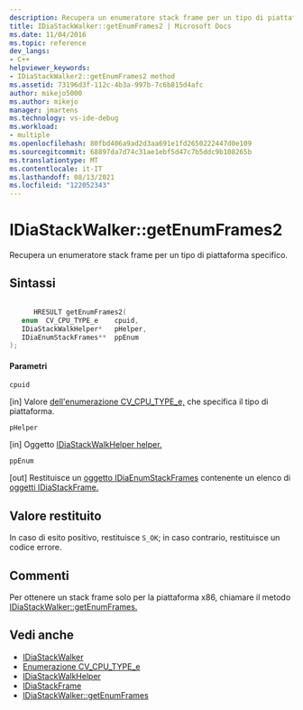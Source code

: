 ```yaml
---
description: Recupera un enumeratore stack frame per un tipo di piattaforma specifico.
title: IDiaStackWalker::getEnumFrames2 | Microsoft Docs
ms.date: 11/04/2016
ms.topic: reference
dev_langs:
- C++
helpviewer_keywords:
- IDiaStackWalker2::getEnumFrames2 method
ms.assetid: 73196d3f-112c-4b3a-997b-7c6b815d4afc
author: mikejo5000
ms.author: mikejo
manager: jmartens
ms.technology: vs-ide-debug
ms.workload:
- multiple
ms.openlocfilehash: 80fbd406a9ad2d3aa691e1fd2650222447d0e109
ms.sourcegitcommit: 68897da7d74c31ae1ebf5d47c7b5ddc9b108265b
ms.translationtype: MT
ms.contentlocale: it-IT
ms.lasthandoff: 08/13/2021
ms.locfileid: "122052343"
---
```

# <a name="idiastackwalkergetenumframes2"></a>IDiaStackWalker::getEnumFrames2
Recupera un enumeratore stack frame per un tipo di piattaforma specifico.

## <a name="syntax"></a>Sintassi

```C++

      HRESULT getEnumFrames2( 
   enum  CV_CPU_TYPE_e    cpuid,
   IDiaStackWalkHelper*   pHelper,
   IDiaEnumStackFrames**  ppEnum
);
```

#### <a name="parameters"></a>Parametri
 `cpuid`

[in] Valore [dell'enumerazione CV_CPU_TYPE_e,](../../debugger/debug-interface-access/cv-cpu-type-e.md) che specifica il tipo di piattaforma.

 `pHelper`

[in] Oggetto [IDiaStackWalkHelper helper.](../../debugger/debug-interface-access/idiastackwalkhelper.md)

 `ppEnum`

[out] Restituisce un [oggetto IDiaEnumStackFrames](../../debugger/debug-interface-access/idiaenumstackframes.md) contenente un elenco di [oggetti IDiaStackFrame.](../../debugger/debug-interface-access/idiastackframe.md)

## <a name="return-value"></a>Valore restituito
 In caso di esito positivo, restituisce `S_OK`; in caso contrario, restituisce un codice errore.

## <a name="remarks"></a>Commenti
 Per ottenere un stack frame solo per la piattaforma x86, chiamare il metodo [IDiaStackWalker::getEnumFrames.](../../debugger/debug-interface-access/idiastackwalker-getenumframes.md)

## <a name="see-also"></a>Vedi anche
- [IDiaStackWalker](../../debugger/debug-interface-access/idiastackwalker.md)
- [Enumerazione CV_CPU_TYPE_e](../../debugger/debug-interface-access/cv-cpu-type-e.md)
- [IDiaStackWalkHelper](../../debugger/debug-interface-access/idiastackwalkhelper.md)
- [IDiaStackFrame](../../debugger/debug-interface-access/idiastackframe.md)
- [IDiaStackWalker::getEnumFrames](../../debugger/debug-interface-access/idiastackwalker-getenumframes.md)
